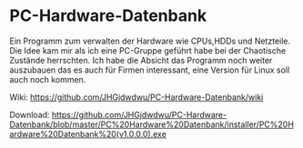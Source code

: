 # PC-Hardware-Datenbank
Ein Programm zum verwalten der Hardware wie CPUs,HDDs und Netzteile. Die Idee kam mir als ich eine PC-Gruppe geführt habe bei der Chaotische Zustände herrschten. Ich habe die Absicht das Programm noch weiter auszubauen das es auch für Firmen interessant, eine Version für Linux soll auch noch kommen.

Wiki: https://github.com/JHGjdwdwu/PC-Hardware-Datenbank/wiki

Download: https://github.com/JHGjdwdwu/PC-Hardware-Datenbank/blob/master/PC%20Hardware%20Datenbank/installer/PC%20Hardware%20Datenbank%20(v1.0.0.0).exe

